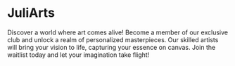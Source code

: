 # JuliArts

Discover a world where art comes alive! Become a member of our exclusive club and unlock a realm of personalized masterpieces. Our skilled artists will bring your vision to life, capturing your essence on canvas. Join the waitlist today and let your imagination take flight!
